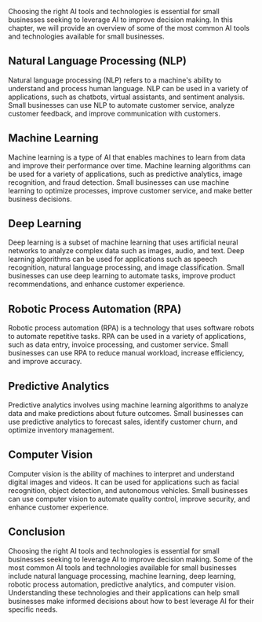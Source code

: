

Choosing the right AI tools and technologies is essential for small businesses seeking to leverage AI to improve decision making. In this chapter, we will provide an overview of some of the most common AI tools and technologies available for small businesses.

Natural Language Processing (NLP)
---------------------------------

Natural language processing (NLP) refers to a machine's ability to understand and process human language. NLP can be used in a variety of applications, such as chatbots, virtual assistants, and sentiment analysis. Small businesses can use NLP to automate customer service, analyze customer feedback, and improve communication with customers.

Machine Learning
----------------

Machine learning is a type of AI that enables machines to learn from data and improve their performance over time. Machine learning algorithms can be used for a variety of applications, such as predictive analytics, image recognition, and fraud detection. Small businesses can use machine learning to optimize processes, improve customer service, and make better business decisions.

Deep Learning
-------------

Deep learning is a subset of machine learning that uses artificial neural networks to analyze complex data such as images, audio, and text. Deep learning algorithms can be used for applications such as speech recognition, natural language processing, and image classification. Small businesses can use deep learning to automate tasks, improve product recommendations, and enhance customer experience.

Robotic Process Automation (RPA)
--------------------------------

Robotic process automation (RPA) is a technology that uses software robots to automate repetitive tasks. RPA can be used in a variety of applications, such as data entry, invoice processing, and customer service. Small businesses can use RPA to reduce manual workload, increase efficiency, and improve accuracy.

Predictive Analytics
--------------------

Predictive analytics involves using machine learning algorithms to analyze data and make predictions about future outcomes. Small businesses can use predictive analytics to forecast sales, identify customer churn, and optimize inventory management.

Computer Vision
---------------

Computer vision is the ability of machines to interpret and understand digital images and videos. It can be used for applications such as facial recognition, object detection, and autonomous vehicles. Small businesses can use computer vision to automate quality control, improve security, and enhance customer experience.

Conclusion
----------

Choosing the right AI tools and technologies is essential for small businesses seeking to leverage AI to improve decision making. Some of the most common AI tools and technologies available for small businesses include natural language processing, machine learning, deep learning, robotic process automation, predictive analytics, and computer vision. Understanding these technologies and their applications can help small businesses make informed decisions about how to best leverage AI for their specific needs.
